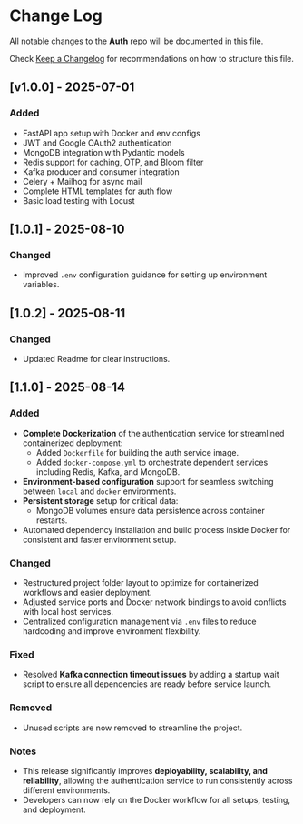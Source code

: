 # Change Log

All notable changes to the **Auth** repo will be documented in this file.

Check [Keep a Changelog](http://keepachangelog.com/) for recommendations on how to structure this file.

## [v1.0.0] - 2025-07-01

### Added
- FastAPI app setup with Docker and env configs
- JWT and Google OAuth2 authentication
- MongoDB integration with Pydantic models
- Redis support for caching, OTP, and Bloom filter
- Kafka producer and consumer integration
- Celery + Mailhog for async mail
- Complete HTML templates for auth flow
- Basic load testing with Locust

## [1.0.1] - 2025-08-10
### Changed
- Improved `.env` configuration guidance for setting up environment variables.

## [1.0.2] - 2025-08-11
### Changed
- Updated Readme for clear instructions.

## [1.1.0] - 2025-08-14

### Added
- **Complete Dockerization** of the authentication service for streamlined containerized deployment:
  - Added `Dockerfile` for building the auth service image.
  - Added `docker-compose.yml` to orchestrate dependent services including Redis, Kafka, and MongoDB.
- **Environment-based configuration** support for seamless switching between `local` and `docker` environments.
- **Persistent storage** setup for critical data:
  - MongoDB volumes ensure data persistence across container restarts.
- Automated dependency installation and build process inside Docker for consistent and faster environment setup.

### Changed
- Restructured project folder layout to optimize for containerized workflows and easier deployment.
- Adjusted service ports and Docker network bindings to avoid conflicts with local host services.
- Centralized configuration management via `.env` files to reduce hardcoding and improve environment flexibility.

### Fixed
- Resolved **Kafka connection timeout issues** by adding a startup wait script to ensure all dependencies are ready before service launch.

### Removed
- Unused scripts are now removed to streamline the project.

### Notes
- This release significantly improves **deployability, scalability, and reliability**, allowing the authentication service to run consistently across different environments.
- Developers can now rely on the Docker workflow for all setups, testing, and deployment.


